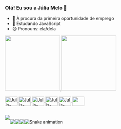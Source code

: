 ### Olá! Eu sou a Júlia Melo 👋

- 🔭 À procura da primeira oportunidade de emprego
- 🌱 Estudando JavaScript
- 😄 Pronouns: ela/dela

<div>
  <a href="https://github.com/juuvic">
  <img height="180em" src="https://github-readme-stats.vercel.app/api?username=juuvic&show_icons=true&theme=dracula&include_all_commits=true&count_private=true"/>
<img height="180em" src="https://github-readme-stats.vercel.app/api/top-langs/?username=juuvic&Layout-compact&langs_count-16&theme=dracula"/>
</div>

<div style="display:inline_block"><br>
      <img align="center" alt="Julia-html" height="30" width="40"src="https://cdn.jsdelivr.net/gh/devicons/devicon/icons/html5/html5-original.svg" />
      <img align="center" alt="Julia-css" height="30" width="40" src="https://cdn.jsdelivr.net/gh/devicons/devicon/icons/css3/css3-original.svg" />
      <img align="center" alt="Julia-JavaScript" height="30" width="40" src="https://cdn.jsdelivr.net/gh/devicons/devicon/icons/javascript/javascript-original.svg" />
      <img align="center" alt="Julia-nodejs" height="30" width="40" src="https://cdn.jsdelivr.net/gh/devicons/devicon/icons/nodejs/nodejs-original.svg" />
      <img align="center" alt="Julia-mysql" height="30" width="40" src="https://cdn.jsdelivr.net/gh/devicons/devicon/icons/mysql/mysql-original.svg" />
      <img  align="center" alt="" height="30" width="40" src="https://cdn.jsdelivr.net/gh/devicons/devicon/icons/git/git-original.svg" />
      </div>
  
   ##
  
  <div style="display:flex">
 <a href="https://mail.google.com/mail/u/0/?hl=pt-BR#inbox" target="_blank"><img src="https://img.shields.io/badge/Gmail-D14836?style=for-the-badge&logo=gmail&logoColor=white" target="_blank"></a>
 
<a href="https://www.linkedin.com/in/j%C3%BAlia-melo-504515252/" target="_blank"><img src="https://img.shields.io/badge/LinkedIn-0077B5?style=for-the-badge&logo=linkedin&logoColor=white" target="_blank"></a>

<a href="https://discord.gg/Julia Melo#5360" target="_blank"><img src="https://img.shields.io/badge/Discord-7289DA?style=for-the-badge&logo=discord&logoColor=white" target="_blank"></a>

<a href="https://www.instagram.com/j.mello2/" target="_blank"><img src="https://img.shields.io/badge/Instagram-E4405F?style=for-the-badge&logo=instagram&logoColor=white" target="_blank"></a>

![Snake animation](https://github.com/juuvic/juuvic/blob/output/github-contribution-grid-snake.svg)

</div>


 
  
  
  


